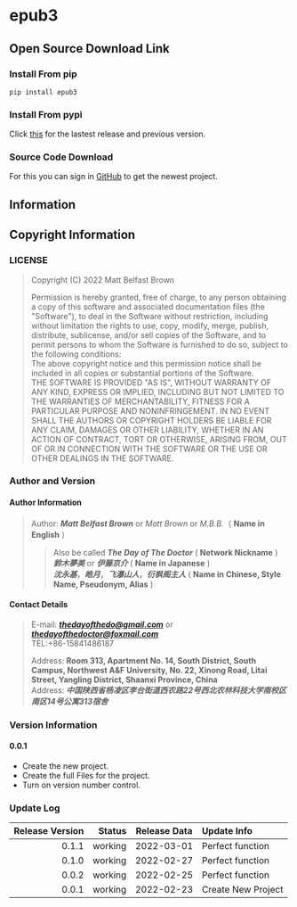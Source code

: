 # epub3
## Open Source Download Link
### Install From pip
`pip install epub3`
### Install From pypi
Click [this](https://pypi.org/project/epub3/) for the lastest release and previous version.
### Source Code Download
For this you can sign in [GitHub](https://github.com/thedayofthedoctor/epub3) to get the newest project.
## Information
## Copyright Information
### LICENSE
>  Copyright (C) 2022 Matt Belfast Brown
>    
>  Permission is hereby granted, free of charge, to any person obtaining a copy of this software and associated documentation files (the "Software"), to deal in the Software without restriction, including without limitation the rights to use, copy, modify, merge, publish, distribute, sublicense, and/or sell copies of the Software, and to permit persons to whom the Software is furnished to do so, subject to the following conditions:  
>  The above copyright notice and this permission notice shall be included in all copies or substantial portions of the Software.  
>  THE SOFTWARE IS PROVIDED "AS IS", WITHOUT WARRANTY OF ANY KIND, EXPRESS OR IMPLIED, INCLUDING BUT NOT LIMITED TO THE WARRANTIES OF MERCHANTABILITY, FITNESS FOR A PARTICULAR PURPOSE AND NONINFRINGEMENT. IN NO EVENT SHALL THE AUTHORS OR COPYRIGHT HOLDERS BE LIABLE FOR ANY CLAIM, DAMAGES OR OTHER LIABILITY, WHETHER IN AN ACTION OF CONTRACT, TORT OR OTHERWISE, ARISING FROM, OUT OF OR IN CONNECTION WITH THE SOFTWARE OR THE USE OR OTHER DEALINGS IN THE SOFTWARE.  
### Author and Version  
#### Author Information  
> Author: ***Matt Belfast Brown*** or *Matt Brown* or *M.B.B.*（ **Name in English** ）  
>> Also be called ***The Day of The Doctor*** ( **Network Nickname** )  
>> ***鈴木夢美*** or ***伊藤京介*** ( **Name in Japanese** )  
>> ***沈永基***，***皓月***，***飞瀑山人***，***衍枫阁主人*** ( **Name in Chinese, Style Name, Pseudonym, Alias** ) 
    
#### Contact Details 
> E-mail: ***thedayofthedo@gmail.com*** or ***thedayofthedoctor@foxmail.com***   
> TEL:\+86-15841486187 
>  
> Address: **Room 313, Apartment No. 14, South District, South Campus, Northwest A&F University, No. 22, Xinong Road, Litai Street, Yangling District, Shaanxi Province, China**  
> Address: ***中国陕西省杨凌区李台街道西农路22号西北农林科技大学南校区南区14号公寓313宿舍***  
### Version Information   
#### 0.0.1 
+ Create the new project. 
+ Create the full Files for the project. 
+ Turn on version number control. 
### Update Log
| Release Version |  Status | Release Data | Update Info        | 
|----------------:|--------:|:------------:|:-------------------|
|           0.1.1 | working |  2022-03-01  | Perfect function   |
|           0.1.0 | working |  2022-02-27  | Perfect function   |
|           0.0.2 | working |  2022-02-25  | Perfect function   |
|           0.0.1 | working |  2022-02-23  | Create New Project |